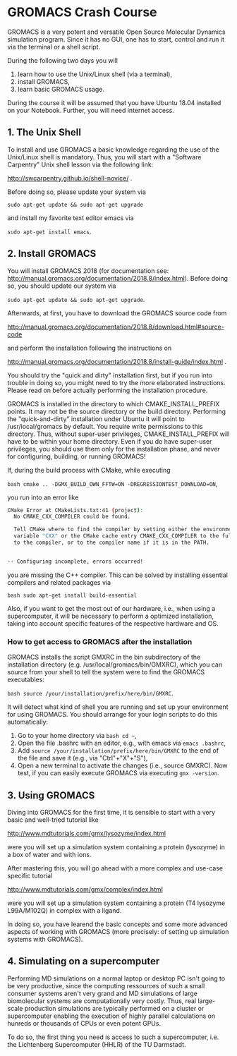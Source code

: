 # GROMACS Crash Course

GROMACS is a very potent and versatile Open Source Molecular Dynamics simulation program.
Since it has no GUI, one has to start, control and run it via the terminal or a shell script.

During the following two days you will
1. learn how to use the Unix/Linux shell (via a terminal),
2. install GROMACS,
3. learn basic GROMACS usage.

During the course it will be assumed that you have Ubuntu 18.04 installed on your Notebook.
Further, you will need internet access.

## 1. The Unix Shell
To install and use GROMACS a basic knowledge regarding the use of the Unix/Linux shell is mandatory.
Thus, you will start with a "Software Carpentry" Unix shell lesson via the following link:

http://swcarpentry.github.io/shell-novice/ .

Before doing so, please update your system via

``` sudo apt-get update && sudo apt-get upgrade ```

and install my favorite text editor emacs via

``` sudo apt-get install emacs ```.

## 2. Install GROMACS
You will install GROMACS 2018 (for documentation see: http://manual.gromacs.org/documentation/2018.8/index.html).
Before doing so, you should update our system via

``` sudo apt-get update && sudo apt-get upgrade ```.

Afterwards, at first, you have to download the GROMACS source code from

http://manual.gromacs.org/documentation/2018.8/download.html#source-code

and perform the installation following the instructions on

http://manual.gromacs.org/documentation/2018.8/install-guide/index.html .

You should try the "quick and dirty" installation first, but if you run into trouble in doing so,
you might need to try the more elaborated instructions. Please read on before actually performing the installation procedure.

GROMACS is installed in the directory to which CMAKE_INSTALL_PREFIX points.
It may not be the source directory or the build directory.
Performing the "quick-and-dirty" installation under Ubuntu it will point to /usr/local/gromacs by default.
You require write permissions to this directory. Thus, without super-user privileges, CMAKE_INSTALL_PREFIX will have to be within your home directory. Even if you do have super-user privileges, you should use them only for the installation phase, and never for configuring, building, or running GROMACS!

If, during the build process with CMake, while executing

``` bash cmake .. -DGMX_BUILD_OWN_FFTW=ON -DREGRESSIONTEST_DOWNLOAD=ON ```, 

you run into an error like

``` bash
CMake Error at CMakeLists.txt:41 (project):
  No CMAKE_CXX_COMPILER could be found.

  Tell CMake where to find the compiler by setting either the environment
  variable "CXX" or the CMake cache entry CMAKE_CXX_COMPILER to the full path
  to the compiler, or to the compiler name if it is in the PATH.


-- Configuring incomplete, errors occurred!
```

you are missing the C++ compiler.
This can be solved by installing essential compilers and related packages via

``` bash sudo apt-get install build-essential ```

Also, if you want to get the most out of our hardware, i.e., when using a supercomputer,
it will be necessary to perform a optimized installation, 
taking into account specific features of the respective hardware and OS.

### How to get access to GROMACS after the installation
GROMACS installs the script GMXRC in the bin subdirectory of the installation directory (e.g. /usr/local/gromacs/bin/GMXRC), which you can source from your shell to tell the system were to find the GROMACS executables:

``` bash source /your/installation/prefix/here/bin/GMXRC ```.

It will detect what kind of shell you are running and set up your environment for using GROMACS. 
You should arrange for your login scripts to do this automatically:
1. Go to your home directory via ``` bash cd ~ ```,
2. Open the file .bashrc with an editor, e.g., with emacs via ``` emacs .bashrc ```,
3. Add ``` source /your/installation/prefix/here/bin/GMXRC ``` to the end of the file and save it (e.g., via "Ctrl"+"X"+"S"),
4. Open a new terminal to activate the changes (i.e., source GMXRC).
Now test, if you can easily execute GROMACS via executing ``` gmx -version ```.

## 3. Using GROMACS
Diving into GROMACS for the first time, it is sensible to start with a very basic and well-tried tutorial like

http://www.mdtutorials.com/gmx/lysozyme/index.html

were you will set up a simulation system containing a protein (lysozyme) in a box of water and with ions.

After mastering this, you will go ahead with a more complex and use-case specific tutorial

http://www.mdtutorials.com/gmx/complex/index.html

were you will set up a simulation system containing a protein (T4 lysozyme L99A/M102Q) in complex with a ligand.

In doing so, you have learend the basic concepts and some more advanced aspects of working with GROMACS 
(more precisely: of setting up simulation systems with GROMACS).

## 4. Simulating on a supercomputer
Performing MD simulations on a normal laptop or desktop PC isn't going to be very productive,
since the computing ressources of such a small consumer systems aren't very grand 
and MD simulations of large biomolecular systems are computationally very costly.
Thus, real large-scale production simulations are typically performed on a cluster or supercomputer
enabling the execution of highly parallel calculations on hunreds or thousands of CPUs or even potent GPUs.

To do so, the first thing you need is access to such a supercomputer, 
i.e. the Lichtenberg Supercomputer (HHLR) of the TU Darmstadt.

